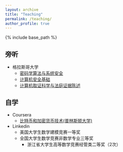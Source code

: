 ```yaml
---
layout: archive
title: "Teaching"
permalink: /teaching/
author_profile: true
---
```


{% include base_path %}

## 旁听
* 格拉斯哥大学
  * [密码学算法与系统安全](https://www.gla.ac.uk/coursecatalogue/course/?code=COMPSCI5079)
  * [计算机安全基础](https://www.gla.ac.uk/coursecatalogue/course/?code=COMPSCI5063)
  * [计算机取证科学与法庭证据陈述](https://www.gla.ac.uk/coursecatalogue/course/?code=COMPSCI5080)

## 自学

* Coursera
  * [比特币和加密货币技术(普林斯顿大学)](https://coursera.org/share/42554bab880a97c1b61910369631b4dd)
* Linkedin
  * 美国大学生数学建模竞赛一等奖
  * 全国大学生数学竞赛非数学专业三等奖
    * 浙江省大学生高等数学竞赛经管类二等奖（2次）
